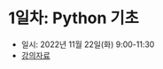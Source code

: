# 1일차: Python 기초

- 일시: 2022년 11월 22일(화) 9:00-11:30
- [강의자료](https://s3.ap-northeast-2.amazonaws.com/doc.mindscale.kr/ngv/nano-day1.zip)
